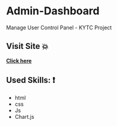 # Admin-Dashboard
Manage User Control Panel - KYTC Project


 ## Visit Site :boom:
 
 **[Click here](https://karam-zomlut.github.io/Admin-Dashboard/)**


## Used Skills: :exclamation:

- html
- css
- Js
- Chart.js
